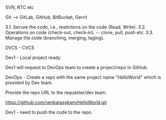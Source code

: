 

SVN, RTC etc

Git --> GitLab, GitHub, BitBucket, Gerrit

3.1. Secure the code, i.e., restictions on the code (Read, Write).
3.2. Operations on code (check-out, check-in). -- clone, pull, push etc.
3.3. Manage the code (branching, merging, taging).

DVCS - CVCS

Dev1 - Local project ready

Dev1 will request to DevOps team to create a project/repo in GitHub.

DevOps - Create a repo with the same project name "HelloWorld" which is provided by Dev team.

Provide the repo URL to the requester/dev team.

https://github.com/venkatasykam/HelloWorld.git

Dev1 - need to push the code to the repo.
